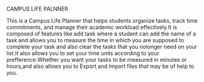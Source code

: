 CAMPUS LIFE PALNNER

This is a Campus Life Planner that helps students organize tasks, track time commitments, and manage their academic workload effectively.It is composed of features like add task where a student can add the name of a task and allows you to measure the time in which you are supposed to complete your task and also clear the tasks that you nolonger need on your list.It also allows you to set your time units according to your prefference.Whether you want your tasks to be measured in minutes or hours,and also allows you to Export and Import files that may be of help to you.
